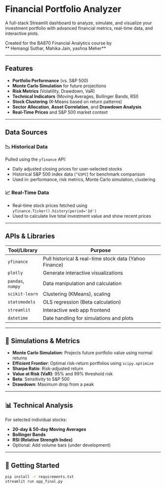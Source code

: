# Financial Portfolio Analyzer

A full-stack Streamlit dashboard to analyze, simulate, and visualize your investment portfolio with advanced financial metrics, real-time data, and interactive plots.

Created for the BA870 Financial Analytics course by  
** Hemangi Suthar, Mahika Jain, yashna Meher**

---

##  Features

-  **Portfolio Performance** (vs. S&P 500)
-  **Monte Carlo Simulation** for future projections
-  **Risk Metrics** (Volatility, Drawdown, VaR)
-  **Technical Indicators** (Moving Averages, Bollinger Bands, RSI)
-  **Stock Clustering** (K-Means based on return patterns)
-  **Sector Allocation**, **Asset Correlation**, and **Drawdown Analysis**
-  **Real-Time Prices** and S&P 500 market context

---

##  Data Sources

### 📉 Historical Data
Pulled using the `yfinance` API:
- Daily adjusted closing prices for user-selected stocks
- Historical S&P 500 index data (`^GSPC`) for benchmark comparison
- Used in: performance, risk metrics, Monte Carlo simulation, clustering

### 📈 Real-Time Data
- Real-time stock prices fetched using `yfinance.Ticker().history(period='1d')`
- Used to calculate live total investment value and show recent prices

---

## APIs & Libraries

| Tool/Library      | Purpose |
|-------------------|---------|
| `yfinance`        | Pull historical & real-time stock data (Yahoo Finance) |
| `plotly`          | Generate interactive visualizations |
| `pandas`, `numpy` | Data manipulation and calculation |
| `scikit-learn`    | Clustering (KMeans), scaling |
| `statsmodels`     | OLS regression (Beta calculation) |
| `streamlit`       | Interactive web app frontend |
| `datetime`        | Date handling for simulations and plots |

---

## 🧮 Simulations & Metrics

- **Monte Carlo Simulation**: Projects future portfolio value using normal returns
- **Efficient Frontier**: Optimal risk-return portfolios using `scipy.optimize`
- **Sharpe Ratio**: Risk-adjusted return
- **Value at Risk (VaR)**: 95% and 99% threshold risk
- **Beta**: Sensitivity to S&P 500
- **Drawdown**: Maximum drop from a peak

---

## 📊 Technical Analysis

For selected individual stocks:
- **20-day & 50-day Moving Averages**
- **Bollinger Bands**
- **RSI (Relative Strength Index)**
- Optional: Add volume bars (under development)

---

## 🚀 Getting Started

```bash
pip install -r requirements.txt
streamlit run app_final.py
